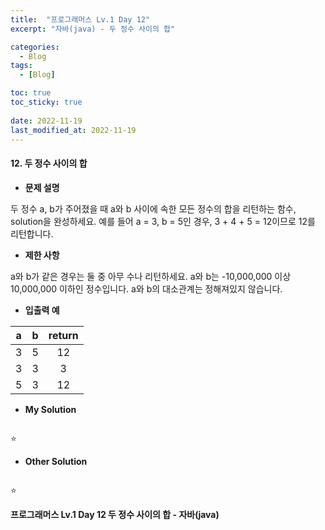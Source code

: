 ```yaml
---
title:  "프로그래머스 Lv.1 Day 12"
excerpt: "자바(java) - 두 정수 사이의 합"

categories:
  - Blog
tags:
  - [Blog]

toc: true
toc_sticky: true
 
date: 2022-11-19
last_modified_at: 2022-11-19
---
```


#### 12. 두 정수 사이의 합




- **문제 설명** 

두 정수 a, b가 주어졌을 때 a와 b 사이에 속한 모든 정수의 합을 리턴하는 함수, solution을 완성하세요.
예를 들어 a = 3, b = 5인 경우, 3 + 4 + 5 = 12이므로 12를 리턴합니다.

- **제한 사항**

a와 b가 같은 경우는 둘 중 아무 수나 리턴하세요.
a와 b는 -10,000,000 이상 10,000,000 이하인 정수입니다.
a와 b의 대소관계는 정해져있지 않습니다.

- **입출력 예**

|**a**|**b**|**return**|
|:---:|:---:|:---:|
|3|5|12|
|3|3|3|
|5|3|12|



- **My Solution**

```java
```


⭐

- **Other Solution**

```java

```


⭐

**프로그래머스 Lv.1 Day 12 두 정수 사이의 합 - 자바(java)**